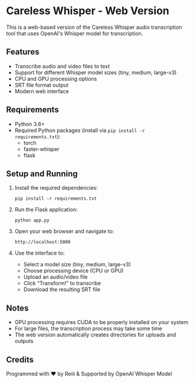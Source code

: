# Careless Whisper - Web Version

This is a web-based version of the Careless Whisper audio transcription tool that uses OpenAI's Whisper model for transcription.

## Features

- Transcribe audio and video files to text
- Support for different Whisper model sizes (tiny, medium, large-v3)
- CPU and GPU processing options
- SRT file format output
- Modern web interface

## Requirements

- Python 3.6+
- Required Python packages (install via `pip install -r requirements.txt`):
  - torch
  - faster-whisper
  - flask

## Setup and Running

1. Install the required dependencies:
   ```
   pip install -r requirements.txt
   ```

2. Run the Flask application:
   ```
   python app.py
   ```

3. Open your web browser and navigate to:
   ```
   http://localhost:5000
   ```

4. Use the interface to:
   - Select a model size (tiny, medium, large-v3)
   - Choose processing device (CPU or GPU)
   - Upload an audio/video file
   - Click "Transform!" to transcribe
   - Download the resulting SRT file

## Notes

- GPU processing requires CUDA to be properly installed on your system
- For large files, the transcription process may take some time
- The web version automatically creates directories for uploads and outputs

## Credits

Programmed with ❤️ by Reiii & Supported by OpenAI Whisper Model
